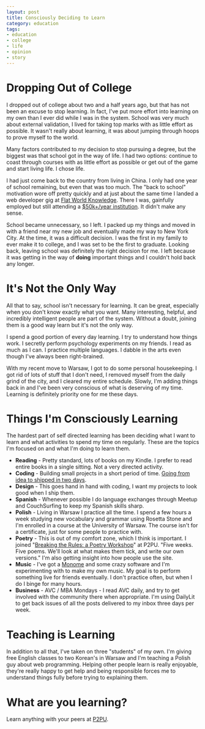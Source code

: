 ```yaml
---
layout: post
title: Consciously Deciding to Learn
category: education
tags:
- education
- college
- life
- opinion
- story
---
```

# Dropping Out of College

I dropped out of college about two and a half years ago, but that has not been an excuse to stop learning. In fact, I've put more effort into learning on my own than I ever did while I was in the system. School was very much about external validation, I lived for taking top marks with as little effort as possible. It wasn't really about learning, it was about jumping through hoops to prove myself to the world.

Many factors contributed to my decision to stop pursuing a degree, but the biggest was that school got in the way of life. I had two options: continue to coast through courses with as little effort as possible or get out of the game and start living life. I chose life.

I had just come back to the country from living in China. I only had one year of school remaining, but even that was too much. The "back to school" motivation wore off pretty quickly and at just about the same time I landed a web developer gig at [Flat World Knowledge](http://flatworldknowledge.com). There I was, gainfully employed but still attending a [$50k+/year institution](http://rpi.edu). It didn't make any sense.

School became unnecessary, so I left. I packed up my things and moved in with a friend near my new job and eventually made my way to New York City. At the time, it was a difficult decision. I was the first in my family to ever make it to college, and I was set to be the first to graduate. Looking back, leaving school was definitely the right decision for me. I left because it was getting in the way of __doing__ important things and I couldn't hold back any longer.

# It's Not the Only Way

All that to say, school isn't necessary for learning. It can be great, especially when you don't know exactly what you want. Many interesting, helpful, and incredibly intelligent people are part of the system. Without a doubt, joining them is a good way learn but it's not the only way.

I spend a good portion of every day learning. I try to understand how things work. I secretly perform psychology experiments on my friends. I read as much as I can. I practice multiple languages. I dabble in the arts even though I've always been right-brained.

With my recent move to Warsaw, I got to do some personal housekeeping. I got rid of lots of stuff that I don't need, I removed myself from the daily grind of the city, and I cleared my entire schedule. Slowly, I'm adding things back in and I've been very conscious of what is deserving of my time. Learning is definitely priority one for me these days.

# Things I'm Consciously Learning

The hardest part of self directed learning has been deciding what I want to learn and what activities to spend my time on regularly. These are the topics I'm focused on and what I'm doing to learn them.

* __Reading__ - Pretty standard, lots of books on my Kindle. I prefer to read entire books in a single sitting. Not a very directed activity.
* __Coding__ - Building small projects in a short period of time. [Going from idea to shipped in two days](http://48hourapps.com).
* __Design__ - This goes hand in hand with coding, I want my projects to look good when I ship them.
* __Spanish__ - Whenever possible I do language exchanges through Meetup and CouchSurfing to keep my Spanish skills sharp.
* __Polish__ - Living in Warsaw I practice all the time. I spend a few hours a week studying new vocabulary and grammar using Rosetta Stone and I'm enrolled in a course at the University of Warsaw. The course isn't for a certificate, just for some people to practice with.
* __Poetry__ - This is out of my comfort zone, which I think is important. I joined "[Breaking the Rules: a Poetry Workshop](http://p2pu.org/en/groups/breaking-the-rules-a-poetry-workshop/)" at P2PU. "Five weeks. Five poems. We'll look at what makes them tick, and write our own versions." I'm also getting insight into how people use the site.
* __Music__ - I've got a [Monome](http://monome.org) and some crazy software and I'm experimenting with to make my own music. My goal is to perform something live for friends eventually. I don't practice often, but when I do I binge for many hours.
* __Business__ - AVC / MBA Mondays - I read AVC daily, and try to get involved with the community there when appropriate. I'm using DailyLit to get back issues of all the posts delivered to my inbox three days per week.

# Teaching is Learning

In addition to all that, I've taken on three "students" of my own. I'm giving free English classes to two Korean's in Warsaw and I'm teaching a Polish guy about web programming. Helping other people learn is really enjoyable, they're really happy to get help and being responsible forces me to understand things fully before trying to explaining them.

# What are you learning?

Learn anything with your peers at [P2PU](http://p2pu.org).